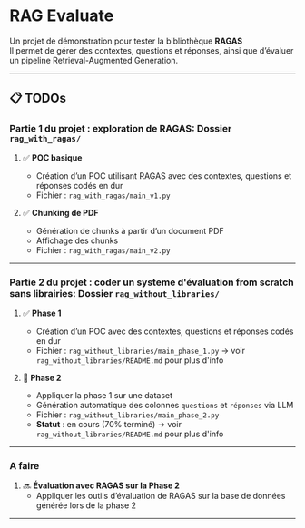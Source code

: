 # RAG Evaluate

Un projet de démonstration pour tester la bibliothèque **RAGAS**  
Il permet de gérer des contextes, questions et réponses, ainsi que d’évaluer un pipeline Retrieval-Augmented Generation.

---

## 📋 TODOs

### Partie 1 du projet : exploration de RAGAS: Dossier `rag_with_ragas/`

1. ✅ **POC basique**  
   - Création d’un POC utilisant RAGAS avec des contextes, questions et réponses codés en dur  
   - Fichier : `rag_with_ragas/main_v1.py`

2. ✅ **Chunking de PDF**  
   - Génération de chunks à partir d’un document PDF  
   - Affichage des chunks  
   - Fichier : `rag_with_ragas/main_v2.py`

---

### Partie 2 du projet : coder un systeme d'évaluation from scratch sans librairies: Dossier `rag_without_libraries/`

1. ✅ **Phase 1**  
   - Création d’un POC avec des contextes, questions et réponses codés en dur  
   - Fichier : `rag_without_libraries/main_phase_1.py`
   -> voir `rag_without_libraries/README.md` pour plus d'info

2. 🔄 **Phase 2**  
   - Appliquer la phase 1 sur une dataset  
   - Génération automatique des colonnes `questions` et `réponses` via LLM 
   - Fichier : `rag_without_libraries/main_phase_2.py` 
   - **Statut** : en cours (70% terminé)
   -> voir `rag_without_libraries/README.md` pour plus d'info

---

### A faire 
1. 🔜 **Évaluation avec RAGAS sur la Phase 2**  
   - Appliquer les outils d’évaluation de RAGAS sur la base de données générée lors de la phase 2

---